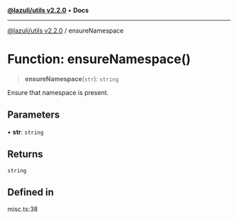 [**@lazuli/utils v2.2.0**](../README.md) • **Docs**

***

[@lazuli/utils v2.2.0](../globals.md) / ensureNamespace

# Function: ensureNamespace()

> **ensureNamespace**(`str`): `string`

Ensure that namespace is present.

## Parameters

• **str**: `string`

## Returns

`string`

## Defined in

misc.ts:38
